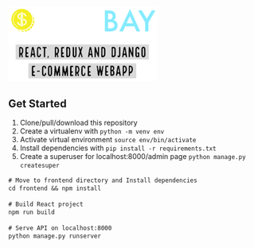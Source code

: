 <img src="salebay.png" width="300px">

## Get Started

1. Clone/pull/download this repository
2. Create a virtualenv with `python -m venv env`
3. Activate virtual environment `source env/bin/activate`
4. Install dependencies with `pip install -r requirements.txt`
5. Create a superuser for localhost:8000/admin page 
`python manage.py createsuper`

```
# Move to frontend directory and Install dependencies
cd frontend && npm install

# Build React project
npm run build

# Serve API on localhost:8000
python manage.py runserver

```
